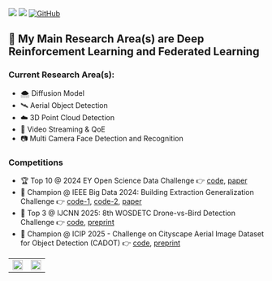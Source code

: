![](https://img.shields.io/badge/Major-Digital_Technology-609926?style=flat&logo=ABB%20RobotStudio&logoColor=ffffff)
![](https://img.shields.io/badge/-Postgraduate-609926?style=flat&logo=ABB%20RobotStudio&logoColor=ffffff)
[![GitHub](https://img.shields.io/github/stars/yjwong1999?style=social)](https://github.com/yjwong1999)

## 🔭 My Main Research Area(s) are Deep Reinforcement Learning and Federated Learning

### Current Research Area(s):
- 🌨️ Diffusion Model
- 🛰️ Aerial Object Detection
- ☁️ 3D Point Cloud Detection
- 🎥 Video Streaming & QoE
- 📷 Multi Camera Face Detection and Recognition

### Competitions
- 🏆 Top 10 @ 2024 EY Open Science Data Challenge 👉 [code](https://github.com/Double-Y-EY-Challenge-2024/EY-challenge-2024), [paper](http://dx.doi.org/10.36227/techrxiv.172963135.56918790/v1)
- 🥇 Champion @ IEEE Big Data 2024: Building Extraction Generalization Challenge 👉 [code-1](https://github.com/yjwong1999/RSBuildingExtraction), [code-2](https://github.com/yjwong1999/RSGuidedDiffusion), [paper](https://doi.org/10.1109/BigData62323.2024.10825702)
- 🥉 Top 3 @ IJCNN 2025: 8th WOSDETC Drone-vs-Bird Detection Challenge 👉 [code](https://github.com/yjwong1999/IJCNN2025-DvB), [preprint](https://doi.org/10.36227/techrxiv.174495627.74350303/v1)
- 🥇 Champion @ ICIP 2025 - Challenge on Cityscape Aerial Image Dataset for Object Detection (CADOT) 👉 [code](https://github.com/yjwong1999/Double_J_CADOT_Challenge), [preprint](https://github.com/yjwong1999/Double_J_CADOT_Challenge/blob/62df466d9ccf2ccdd39ef44a34f34ff62b387fca/report/Tri-Axial%20Scaling%20In%20Aerial%20Object%20Detection%20Model%20Size%2C%20Dataset%20Size%20and%20Quality%2C%20and%20Test-Time%20Inference%20In%20the%20Cadot%20Challenge.pdf)

<table cellspacing="0" cellpadding="0">
  <tr align="center" valign="middle">
    <td><img width="100%" src="https://github-readme-stats.vercel.app/api?username=yjwong1999&count_private=true&theme=react&bg_color=20232A"></td>
    <td><img width="100%" src="https://github-readme-stats.vercel.app/api/top-langs/?username=yjwong1999&langs_count=6&hide=html,css,scss&layout=compact&theme=react&bg_color=20232A"></td>
  </tr>
</table>

<!--
**yjwong1999/yjwong1999** is a ✨ _special_ ✨ repository because its `README.md` (this file) appears on your GitHub profile.

Here are some ideas to get you started:

- 🔭 I’m currently working on ...
- 🌱 I’m currently learning ...
- 👯 I’m looking to collaborate on ...
- 🤔 I’m looking for help with ...
- 💬 Ask me about ...
- 📫 How to reach me: ...
- 😄 Pronouns: ...
- ⚡ Fun fact: ...
-->
